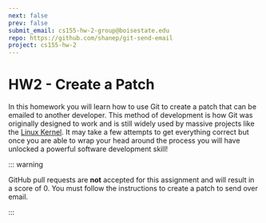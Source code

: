 ```yaml
---
next: false
prev: false
submit_email: cs155-hw-2-group@boisestate.edu
repo: https://github.com/shanep/git-send-email
project: cs155-hw-2
---
```

# HW2 - Create a Patch

In this homework you will learn how to use Git to create a patch that can be emailed to another
developer. This method of development is how Git was originally designed to work and is still widely
used by massive projects like the [Linux
Kernel](https://www.kernel.org/doc/html/latest/process/submitting-patches.html).  It may take a few
attempts to get everything correct but once you are able to wrap your head around the process you
will have unlocked a powerful software development skill!

::: warning

GitHub pull requests are **not** accepted for this assignment and will result in a score of 0. You
must follow the instructions to create a patch to send over email.

:::


<!--@include: ../../../parts/project-setup-boiler.md -->

<!--@include: ../../../parts/git-email-homework.md -->

<!--@include: ../../../parts/project-submit-boiler.md -->
